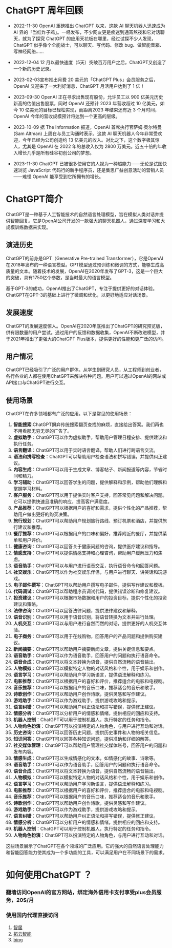 
# ChatGPT 周年回顾

- 2022-11-30 OpenAI 重磅推出 ChatGPT 以来，这款 AI 聊天机器人迅速成为 AI 界的「当红炸子鸡」。一经发布，不少网友更是痴迷到通宵熬夜和它对话聊天，就为了探究 ChatGPT 的应用天花板在哪里，经过试探不少人发现，ChatGPT 似乎像个全能战士，可以聊天、写代码、修改 bug、做智能音箱、写神经网络……

- 2022-12-04 12 月以最快速度（5天）突破百万用户之后，ChatGPT又创造了一个新的历史记录。

- 2023-02-03宣布推出月费 20 美元的「ChatGPT Plus」会员服务之后，OpenAI 又迎来了一大利好消息，ChatGPT 月活用户达到了 1 亿！


- 2023-09-30 OpenAI 正在寻求出售现有股份，允许员工以 900 亿美元历史新高的估值出售股票，同时 OpenAI 还预计 2023 年营收超过 10 亿美元，如今 10 亿美元的目标已轻松实现，而距离2023 年结束还有近 3 个月时间，OpenAI 今年的营收规模预计将达到一个更高的层级。

- 2023-10-09 据 The Information 报道，OpenAI 首席执行官萨姆·奥尔特曼 (Sam Altman) 上周在与员工沟通时表示，这款 AI 聊天机器人今年非常受欢迎，今年已经为公司创造约 13 亿美元的收入。对比之下，这个数字极其惊人，尤其是 OpenAI 在 2022 年的总收入仅为 2800 万美元。近五十倍的年收入增长几乎是所有硅谷初创公司的梦想。

- 2023-11-30 ChatGPT 已被很多使用它的人视为一种超能力——无论是试图快速浏览 JavaScript 代码行的新手程序员，还是集思广益创意活动的营销人员——难怪 OpenAI 能享受到它所拥有的增长。


# ChatGPT简介
ChatGPT是一种基于人工智能技术的自然语言处理模型，旨在模拟人类对话并提供智能回复。它是OpenAI公司开发的一款强大的聊天机器人，通过深度学习和大规模训练数据来实现。

## 演进历史
ChatGPT的前身是GPT（Generative Pre-trained Transformer），它是OpenAI在2018年发布的一种语言模型。GPT模型通过预训练和微调的方式，能够生成高质量的文本。随着技术的发展，OpenAI在2020年发布了GPT-3，这是一个巨大的突破，具有1750亿个参数，是当时最大的语言模型。

基于GPT-3的成功，OpenAI推出了ChatGPT，专注于提供更好的对话体验。ChatGPT在GPT-3的基础上进行了微调和优化，以更好地适应对话场景。

## 发展速度


ChatGPT的发展速度惊人。OpenAI在2020年底推出了ChatGPT的研究预览版，供有限数量的用户尝试。通过用户的反馈和数据收集，OpenAI不断改进模型，并于2021年推出了更强大的ChatGPT Plus版本，提供更好的性能和更广泛的访问。

## 用户情况


ChatGPT已经吸引了广泛的用户群体。从学生到研究人员，从工程师到创业者，各行各业的人都在使用ChatGPT来解决各种问题。用户可以通过OpenAI的网站或API接口与ChatGPT进行交互。

## 使用场景


ChatGPT在许多领域都有广泛的应用。以下是常见的使用场景：
1. **智能搜索**:ChatGPT摒弃传统搜索翻页查找的麻烦，直接给出答案。我们再也不用看那无穷无尽的广告了。
2. **虚拟助手**：ChatGPT可以作为虚拟助手，帮助用户管理日程安排、提供建议和执行任务。
3. **语言翻译**：ChatGPT可以用于实时语言翻译，帮助人们进行跨语言交流。
4. **语法和拼写检查**：ChatGPT可以帮助用户检查语法和拼写错误，并提供纠正建议。
5. **内容生成**：ChatGPT可以用于生成文章、博客帖子、新闻报道等内容，节省时间和精力。
6. **学习辅助**：ChatGPT可以回答学生的问题，提供解释和示例，帮助他们理解和掌握学习材料。
7. **客户服务**：ChatGPT可以用于提供实时客户支持，回答常见问题和解决问题。它可以提供快速且准确的响应，提高客户满意度。
8. **产品推荐**：ChatGPT可以根据用户的喜好和需求，提供个性化的产品推荐，帮助用户做出更好的购买决策。
9. **旅行规划**：ChatGPT可以帮助用户规划旅行路线、预订机票和酒店，并提供旅行建议和推荐。
10. **餐厅推荐**：ChatGPT可以根据用户的口味和偏好，推荐附近的餐厅，并提供菜单和用户评价。
11. **健康咨询**：ChatGPT可以回答关于健康问题的咨询，提供医疗建议和指导。
12. **情感支持**：ChatGPT可以提供情感支持和心理咨询，帮助用户缓解压力和焦虑。
13. **语音助手**：ChatGPT可以与用户进行语音交互，执行语音命令和回答问题。
14. **社交娱乐**：ChatGPT可以作为社交娱乐伴侣，与用户进行聊天、讲笑话和玩游戏。
15. **电子邮件撰写**：ChatGPT可以帮助用户撰写电子邮件，提供写作建议和模板。
16. **代码调试**：ChatGPT可以帮助程序员调试代码，提供错误诊断和修复建议。
17. **投资建议**：ChatGPT可以根据市场数据和用户的投资目标，提供个性化的投资建议和策略。
18. **法律咨询**：ChatGPT可以回答法律问题，提供法律建议和解释。
19. **语音识别**：ChatGPT可以用于语音识别，将语音转换为文本并进行处理。
20. **人机交互**：ChatGPT可以与用户进行自然而然的对话，提供更好的人机交互体验。
21. **电子商务**：ChatGPT可以用于在线购物，回答用户的产品问题和提供购买建议。
22. **新闻摘要**：ChatGPT可以帮助用户摘要新闻文章，提供关键信息和要点。
23. **语音助手**：ChatGPT可以作为语音助手，回答用户的问题和执行语音命令。
24. **语音合成**：ChatGPT可以将文本转换为语音，提供自然流畅的语音输出。
25. **人物模拟**：ChatGPT可以模拟特定人物的对话风格和个性，用于娱乐和创作。
26. **语言学习**：ChatGPT可以帮助用户学习新语言，提供语法解释和练习。
27. **电影推荐**：ChatGPT可以根据用户的喜好和评价，推荐适合的电影和电视剧。
28. **音乐推荐**：ChatGPT可以根据用户的音乐口味，推荐适合的音乐和歌手。
29. **诗歌创作**：ChatGPT可以帮助用户创作诗歌，提供灵感和写作建议。
30. **游戏助手**：ChatGPT可以作为游戏助手，提供游戏攻略和提示。
31. **语言纠错**：ChatGPT可以帮助用户纠正语法和拼写错误，提供修正建议。
32. **情感分析**：ChatGPT可以分析用户的情感和情绪，提供相应的回应和支持。
33. **机器人控制**：ChatGPT可以用于控制机器人，执行特定的任务和指令。
34. **人物角色扮演**：ChatGPT可以扮演特定的人物角色，与用户进行互动和对话。
35. **历史咨询**：ChatGPT可以回答历史问题，提供历史事件和人物的相关信息。
36. **知识问答**：ChatGPT可以回答各种知识问题，提供准确和详细的解答。
37. **社交媒体管理**：ChatGPT可以帮助用户管理社交媒体账号，回答用户的问题和发布内容。
38. **情感生成**：ChatGPT可以生成情感化的文本，如情感化的故事、诗歌等。
39. **语音助手**：ChatGPT可以作为语音助手，回答用户的问题和执行语音命令。
40. **语音合成**：ChatGPT可以将文本转换为语音，提供自然流畅的语音输出。
41. **人物模拟**：ChatGPT可以模拟特定人物的对话风格和个性，用于娱乐和创作。
42. **语言学习**：ChatGPT可以帮助用户学习新语言，提供语法解释和练习。
43. **电影推荐**：ChatGPT可以根据用户的喜好和评价，推荐适合的电影和电视剧。
44. **音乐推荐**：ChatGPT可以根据用户的音乐口味，推荐适合的音乐和歌手。
45. **诗歌创作**：ChatGPT可以帮助用户创作诗歌，提供灵感和写作建议。
46. **游戏助手**：ChatGPT可以作为游戏助手，提供游戏攻略和提示。
47. **语言纠错**：ChatGPT可以帮助用户纠正语法和拼写错误，提供修正建议。
48. **情感分析**：ChatGPT可以分析用户的情感和情绪，提供相应的回应和支持。
49. **机器人控制**：ChatGPT可以用于控制机器人，执行特定的任务和指令。
50. **人物角色扮演**：ChatGPT可以扮演特定的人物角色，与用户进行互动和对话。

这些场景展示了ChatGPT在各个领域的广泛应用。它的强大的自然语言处理能力和智能回答能力使其成为一个多功能的工具，可以满足用户在不同场景下的需求。

# 如何使用ChatGPT ？
### 翻墙访问OpenAI的官方网站，绑定海外信用卡支付享受plus会员服务，20$/月
### 使用国内代理直接访问
1. [智届](https://wisespace.xyz)
2. [拓云智能](https://console.tuoyunai.com/console/aitools#/talk)
3. [bing](https://www.bings.com/search?q=Bing+AI&showconv=1&FORM=hpcodx)
